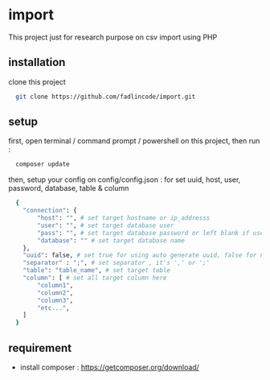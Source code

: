 # import
This project just for research purpose on csv import using PHP

## installation
clone this project
```bash
  git clone https://github.com/fadlincode/import.git
```

## setup
first, open terminal / command prompt / powershell on this project, then run :
```bash
  composer update
```


then, setup your config on config/config.json : for set uuid, host, user, password, database, table & column
```bash
  {
    "connection": {
        "host": "", # set target hostname or ip_addresss
        "user": "", # set target database user
        "pass": "", # set target database password or left blank if use locals
        "database": "" # set target database name
    },
    "uuid": false, # set true for using auto generate uuid, false for not (Auto Increment)
    "separator" : ";", # set separator , it's ',' or ';'
    "table": "table_name", # set target table
    "column": [ # set all target column here
        "column1",
        "column2",
        "column3",
        "etc...",
    ]
  }
```

## requirement
- install composer : https://getcomposer.org/download/